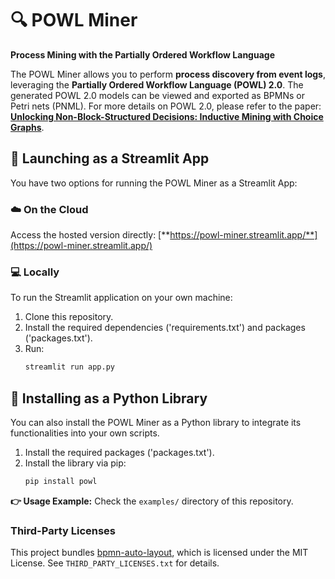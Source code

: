 # 🔍 POWL Miner
**Process Mining with the Partially Ordered Workflow Language**

The POWL Miner allows you to perform **process discovery from event logs**, leveraging the **Partially Ordered Workflow Language (POWL) 2.0**. The generated POWL 2.0 models can be viewed and exported as BPMNs or Petri nets (PNML). For more details on POWL 2.0, please refer to the paper: [**Unlocking Non-Block-Structured Decisions: Inductive Mining with Choice Graphs**](https://arxiv.org/abs/2505.07052).


## 🚀 Launching as a Streamlit App

You have two options for running the POWL Miner as a Streamlit App:

### ☁️ On the Cloud
Access the hosted version directly:
[**https://powl-miner.streamlit.app/**](https://powl-miner.streamlit.app/)

### 💻 Locally
To run the Streamlit application on your own machine:

  1. Clone this repository.
  2. Install the required dependencies ('requirements.txt') and packages ('packages.txt').
  3. Run:
     ```bash
     streamlit run app.py
     ```

## 🐍 Installing as a Python Library

You can also install the POWL Miner as a Python library to integrate its functionalities into your own scripts.

1. Install the required packages ('packages.txt').
2. Install the library via pip:
    ```bash
    pip install powl
    ```

**👉 Usage Example:**
     Check the `examples/` directory of this repository.


### Third-Party Licenses
This project bundles [bpmn-auto-layout](https://www.npmjs.com/package/bpmn-auto-layout),
which is licensed under the MIT License. See `THIRD_PARTY_LICENSES.txt` for details.